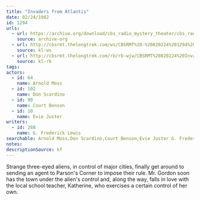 ```yaml
---
title: "Invaders from Atlantis"
date: 02/24/1982
id: 1294
urls: 
  - url: https://archive.org/download/cbs_radio_mystery_theater/cbs_radio_mystery_theater-1251-1300.zip/cbs_radio_mystery_theater-1251-1300%2Fcbsrmt_1294_invaders_from_atlantis.mp3
    source: archive-org
  - url: http://cbsrmt.thelongtrek.com/ws/CBSRMT%20-%20820224%201294%20Invaders%20From%20Atlantis_ws.mp3
    source: kl-ws
  - url: http://cbsrmt.thelongtrek.com/rb/rb-wjw/CBSRMT%20820224%20Invaders%20From%20Atlantis_wjw.mp3
    source: kl-rb
tags: 
actors:  
  - id: 64
    name: Arnold Moss  
  - id: 102
    name: Don Scardino  
  - id: 90
    name: Court Benson  
  - id: 10
    name: Evie Juster
writers:  
  - id: 288
    name: G. Frederick Lewis
searchable: Arnold Moss,Don Scardino,Court Benson,Evie Juster G. Frederick Lewis
notes: 
descriptionSource: kf
---
```

Strange three-eyed aliens, in control of major cities, finally get around to sending an agent to Parson's Corner to impose their rule. Mr. Gordon soon has the town under the alien's control and, along the way, falls in love with the local school teacher, Katherine, who exercises a certain control of her own.